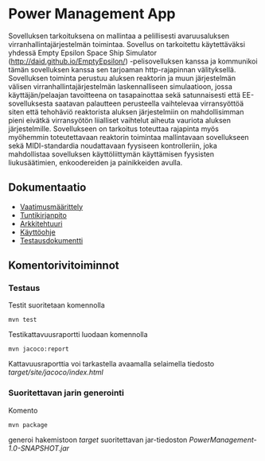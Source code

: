 # Power Management App
Sovelluksen tarkoituksena on mallintaa a pelillisesti avaruusaluksen virranhallintajärjestelmän toimintaa. Sovellus on tarkoitettu käytettäväksi yhdessä Empty Epsilon Space Ship Simulator (http://daid.github.io/EmptyEpsilon/) -pelisovelluksen kanssa ja kommunikoi tämän sovelluksen kanssa sen tarjoaman http-rajapinnan välityksellä. Sovelluksen toiminta perustuu aluksen reaktorin ja muun järjestelmän välisen virranhallintajärjestelmän laskennalliseen simulaatioon, jossa käyttäjän/pelaajan tavoitteena on tasapainottaa sekä satunnaisesti että EE-sovelluksesta saatavan palautteen perusteella vaihtelevaa virransyöttöä siten että tehohäviö reaktorista aluksen järjestelmiin on mahdollisimman pieni eivätkä virransyötön liialliset vaihtelut aiheuta vauriota aluksen järjestelmille. Sovellukseen on tarkoitus toteuttaa rajapinta myös myöhemmin toteutettavaan reaktorin toimintaa mallintavaan sovellukseen sekä MIDI-standardia noudattavaan fyysiseen kontrolleriin, joka mahdollistaa sovelluksen käyttöliittymän käyttämisen fyysisten liukusäätimien, enkoodereiden ja painikkeiden avulla.

## Dokumentaatio
* [Vaatimusmäärittely](https://github.com/vmarttil/ot-harjoitustyo/blob/master/documentation/vaatimusmaarittely.md)
* [Tuntikirjanpito](https://github.com/vmarttil/ot-harjoitustyo/blob/master/documentation/tuntikirjanpito.md)
* [Arkkitehtuuri](https://github.com/vmarttil/ot-harjoitustyo/blob/master/documentation/arkkitehtuuri.md)
* [Käyttöohje](https://github.com/vmarttil/ot-harjoitustyo/blob/master/documentation/kayttoohje.md)
* [Testausdokumentti](https://github.com/vmarttil/ot-harjoitustyo/blob/master/documentation/testausdokumentti.md)

## Komentorivitoiminnot

### Testaus

Testit suoritetaan komennolla

```
mvn test
```

Testikattavuusraportti luodaan komennolla

```
mvn jacoco:report
```

Kattavuusraporttia voi tarkastella avaamalla selaimella tiedosto _target/site/jacoco/index.html_

### Suoritettavan jarin generointi

Komento

```
mvn package
```

generoi hakemistoon _target_ suoritettavan jar-tiedoston _PowerManagement-1.0-SNAPSHOT.jar_
